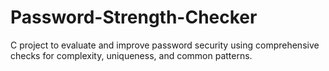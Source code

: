 # Password-Strength-Checker
 C project to evaluate and improve password security using comprehensive checks for complexity, uniqueness, and common patterns.
